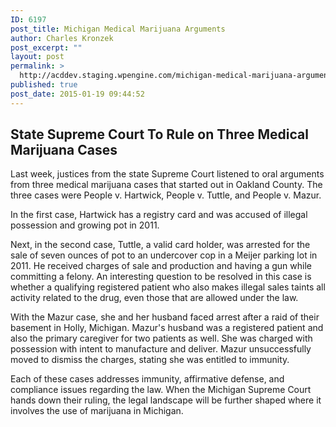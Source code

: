 ```yaml
---
ID: 6197
post_title: Michigan Medical Marijuana Arguments
author: Charles Kronzek
post_excerpt: ""
layout: post
permalink: >
  http://acddev.staging.wpengine.com/michigan-medical-marijuana-arguments.html
published: true
post_date: 2015-01-19 09:44:52
---
```

<h2>State Supreme Court To Rule on Three Medical Marijuana Cases</h2>
Last week, justices from the state Supreme Court listened to oral arguments from three medical marijuana cases that started out in Oakland County. The three cases were People v. Hartwick, People v. Tuttle, and People v. Mazur.<!--more-->

In the first case, Hartwick has a registry card and was accused of illegal possession and growing pot in 2011.

Next, in the second case, Tuttle, a valid card holder, was arrested for the sale of seven ounces of pot to an undercover cop in a Meijer parking lot in 2011. He received charges of sale and production and having a gun while committing a felony. An interesting question to be resolved in this case is whether a qualifying registered patient who also makes illegal sales taints all activity related to the drug, even those that are allowed under the law.

With the Mazur case, she and her husband faced arrest after a raid of their basement in Holly, Michigan. Mazur's husband was a registered patient and also the primary caregiver for two patients as well. She was charged with possession with intent to manufacture and deliver. Mazur unsuccessfully moved to dismiss the charges, stating she was entitled to immunity.

Each of these cases addresses immunity, affirmative defense, and compliance issues regarding the law. When the Michigan Supreme Court hands down their ruling, the legal landscape will be further shaped where it involves the use of marijuana in Michigan.